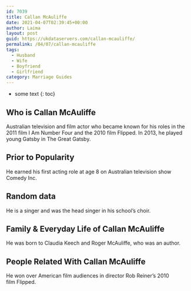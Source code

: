 ```yaml
---
id: 7039
title: Callan McAuliffe
date: 2021-04-07T02:39:45+00:00
author: Laima
layout: post
guid: https://ukdataservers.com/callan-mcauliffe/
permalink: /04/07/callan-mcauliffe
tags:
  - Husband
  - Wife
  - Boyfriend
  - Girlfriend
category: Marriage Guides
---
```


* some text
{: toc}


## Who is Callan McAuliffe
                  
                  
                  
Australian television and film actor who became known for his roles in the 2011 film I Am Number Four and the 2010 film Flipped. In 2013, he played young Gatsby in The Great Gatsby. 
                  
              
            
              
            
                
                
                
## Prior to Popularity
                  
                  
                  
He earned his first acting role at age 8 on Australian television show Comedy Inc. 
                  
              
            
              
            
                
                
                
## Random data
                  
                  
                  
He is a singer and was the head singer in his school&#8217;s choir. 
                  
              
            
              
            
                
                
                
## Family & Everyday Life of Callan McAuliffe
                  
                  
                  
He was born to Claudia Keech and Roger McAuliffe, who was an author. 
                  
              
            
              
            
                
                
                
## People Related With Callan McAuliffe
                  
                  
                  
He won over American film audiences in director Rob Reiner&#8217;s 2010 film Flipped. 
                  
              
            
              
            
                
              
            
              
              
            
            
              
            
          
          
          